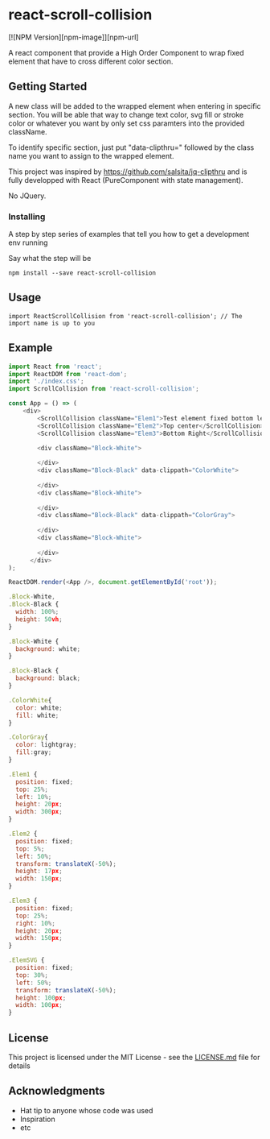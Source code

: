 # react-scroll-collision 

[![NPM Version][npm-image]][npm-url]

A react component that provide a High Order Component to wrap fixed element that have to cross different color section.

## Getting Started

A new class will be added to the wrapped element when entering in specific section. You will be able that way to change text color, svg fill or stroke color or whatever you want by only set css paramters into the provided className.

To identify specific section, just put "data-clipthru=" followed by the class name you want to assign to the wrapped element. 

This project was inspired by https://github.com/salsita/jq-clipthru and is fully developped with React (PureComponent with state management).

No JQuery.

### Installing

A step by step series of examples that tell you how to get a development env running

Say what the step will be

```
npm install --save react-scroll-collision
```

## Usage

```
import ReactScrollCollision from 'react-scroll-collision'; // The import name is up to you 
```

## Example

```javascript
import React from 'react';
import ReactDOM from 'react-dom';
import './index.css';
import ScrollCollision from 'react-scroll-collision';

const App = () => (
    <div>
        <ScrollCollision className="Elem1">Test element fixed bottom left</ScrollCollision>
        <ScrollCollision className="Elem2">Top center</ScrollCollision>
        <ScrollCollision className="Elem3">Bottom Right</ScrollCollision>

        <div className="Block-White">
          
        </div>
        <div className="Block-Black" data-clippath="ColorWhite">
        
        </div>
        <div className="Block-White">
        
        </div>
        <div className="Block-Black" data-clippath="ColorGray">
        
        </div>
        <div className="Block-White">
        
        </div>
      </div>
);

ReactDOM.render(<App />, document.getElementById('root'));

.Block-White,
.Block-Black {
  width: 100%;
  height: 50vh;
}

.Block-White {
  background: white;
}

.Block-Black {
  background: black;
}

.ColorWhite{
  color: white;
  fill: white;
}

.ColorGray{
  color: lightgray;
  fill:gray;
}

.Elem1 {
  position: fixed;
  top: 25%;
  left: 10%;
  height: 20px;
  width: 300px;
}

.Elem2 {
  position: fixed;
  top: 5%;
  left: 50%;
  transform: translateX(-50%);
  height: 17px;
  width: 150px;
}

.Elem3 {
  position: fixed;
  top: 25%;
  right: 10%;
  height: 20px;
  width: 150px;
}

.ElemSVG {
  position: fixed;
  top: 30%;
  left: 50%;
  transform: translateX(-50%);
  height: 100px;
  width: 100px;
}

```

## License

This project is licensed under the MIT License - see the [LICENSE.md](LICENSE.md) file for details

## Acknowledgments

* Hat tip to anyone whose code was used
* Inspiration
* etc
